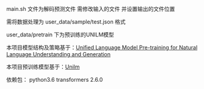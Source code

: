 
main.sh 文件为解码预测文件 需修改输入的文件 并设置输出的文件位置

需将数据处理为
user_data/sample/test.json 格式

user_data/pretrain 下为预训练的UNILM模型

本项目模型结构及策略基于：[Uniﬁed Language Model Pre-training for Natural Language Understanding and Generation](https://arxiv.org/pdf/1905.03197.pdf)

本项目预训练模型基于：[Unilm](https://github.com/YunwenTechnology/Unilm)

依赖包：
python3.6
transformers           2.6.0
